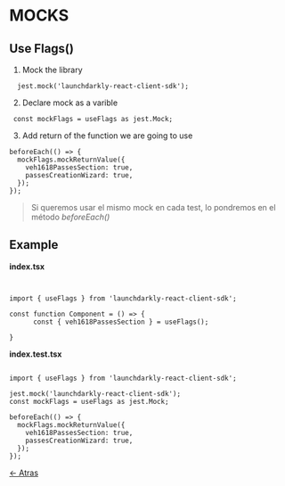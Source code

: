 # MOCKS

## Use Flags()

1. Mock the library

```
  jest.mock('launchdarkly-react-client-sdk');

```

2. Declare mock as a varible

```
 const mockFlags = useFlags as jest.Mock;

```

3. Add return of the function we are going to use

```
beforeEach(() => {
  mockFlags.mockReturnValue({
    veh1618PassesSection: true,
    passesCreationWizard: true,
  });
});
```

> Si queremos usar el mismo mock en cada test, lo pondremos en el método _beforeEach()_

## Example

**index.tsx**

```


import { useFlags } from 'launchdarkly-react-client-sdk';

const function Component = () => {
      const { veh1618PassesSection } = useFlags();

}

```

**index.test.tsx**

```

import { useFlags } from 'launchdarkly-react-client-sdk';

jest.mock('launchdarkly-react-client-sdk');
const mockFlags = useFlags as jest.Mock;

beforeEach(() => {
  mockFlags.mockReturnValue({
    veh1618PassesSection: true,
    passesCreationWizard: true,
  });
});
```

[<- Atras](../README.md)
